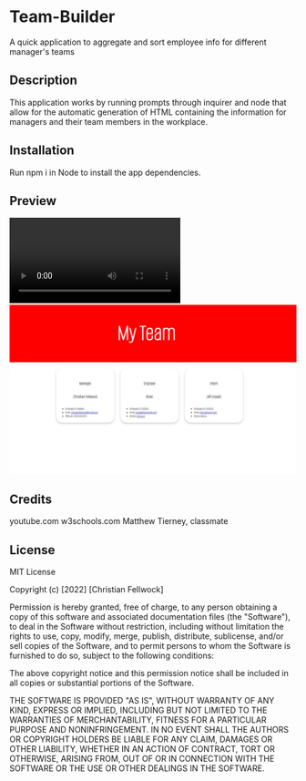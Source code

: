 # Team-Builder
A quick application to aggregate and sort employee info for different manager's teams

## Description
This application works by running prompts through inquirer and node that allow for the automatic generation of HTML containing the information for managers and their team members in the workplace.

## Installation
Run npm i in Node to install the app dependencies.

## Preview
![Demo](./Demos/Team%20Builder%20Demo.webm)
![Screenshot](./Demos/Team%20Builder%20Screenshot.jpg)

## Credits

youtube.com
w3schools.com
Matthew Tierney, classmate 

## License 

MIT License

Copyright (c) [2022] [Christian Fellwock]

Permission is hereby granted, free of charge, to any person obtaining a copy
of this software and associated documentation files (the "Software"), to deal
in the Software without restriction, including without limitation the rights
to use, copy, modify, merge, publish, distribute, sublicense, and/or sell
copies of the Software, and to permit persons to whom the Software is
furnished to do so, subject to the following conditions:

The above copyright notice and this permission notice shall be included in all
copies or substantial portions of the Software.

THE SOFTWARE IS PROVIDED "AS IS", WITHOUT WARRANTY OF ANY KIND, EXPRESS OR
IMPLIED, INCLUDING BUT NOT LIMITED TO THE WARRANTIES OF MERCHANTABILITY,
FITNESS FOR A PARTICULAR PURPOSE AND NONINFRINGEMENT. IN NO EVENT SHALL THE
AUTHORS OR COPYRIGHT HOLDERS BE LIABLE FOR ANY CLAIM, DAMAGES OR OTHER
LIABILITY, WHETHER IN AN ACTION OF CONTRACT, TORT OR OTHERWISE, ARISING FROM,
OUT OF OR IN CONNECTION WITH THE SOFTWARE OR THE USE OR OTHER DEALINGS IN THE
SOFTWARE.